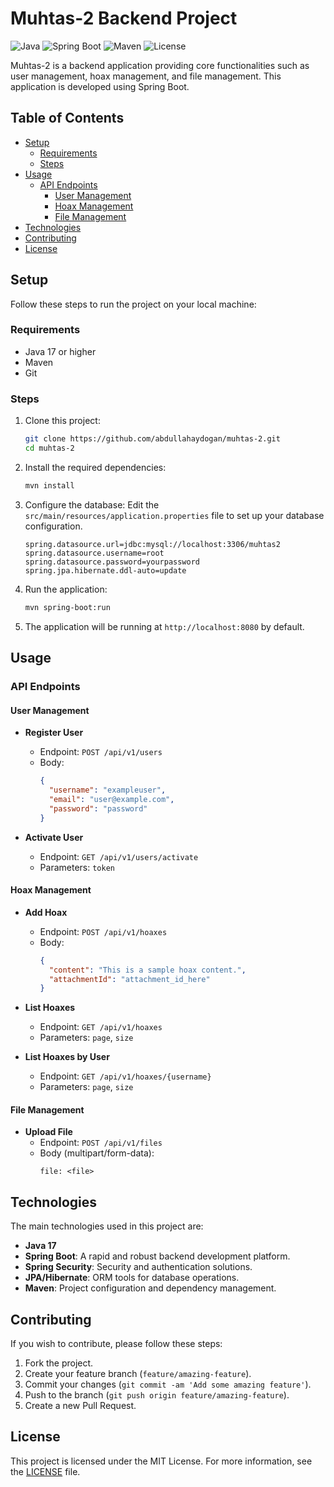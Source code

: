 # Muhtas-2 Backend Project

![Java](https://img.shields.io/badge/Java-17-brightgreen)
![Spring Boot](https://img.shields.io/badge/Spring%20Boot-2.6.4-brightgreen)
![Maven](https://img.shields.io/badge/Maven-3.8.4-blue)
![License](https://img.shields.io/badge/license-MIT-blue.svg)

Muhtas-2 is a backend application providing core functionalities such as user management, hoax management, and file management. This application is developed using Spring Boot.

## Table of Contents

- [Setup](#setup)
  - [Requirements](#requirements)
  - [Steps](#steps)
- [Usage](#usage)
  - [API Endpoints](#api-endpoints)
    - [User Management](#user-management)
    - [Hoax Management](#hoax-management)
    - [File Management](#file-management)
- [Technologies](#technologies)
- [Contributing](#contributing)
- [License](#license)

## Setup

Follow these steps to run the project on your local machine:

### Requirements

- Java 17 or higher
- Maven
- Git

### Steps

1. Clone this project:
    ```bash
    git clone https://github.com/abdullahaydogan/muhtas-2.git
    cd muhtas-2
    ```

2. Install the required dependencies:
    ```bash
    mvn install
    ```

3. Configure the database: Edit the `src/main/resources/application.properties` file to set up your database configuration.
    ```properties
    spring.datasource.url=jdbc:mysql://localhost:3306/muhtas2
    spring.datasource.username=root
    spring.datasource.password=yourpassword
    spring.jpa.hibernate.ddl-auto=update
    ```

4. Run the application:
    ```bash
    mvn spring-boot:run
    ```

5. The application will be running at `http://localhost:8080` by default.

## Usage

### API Endpoints

#### User Management

- **Register User**
  - Endpoint: `POST /api/v1/users`
  - Body:
    ```json
    {
      "username": "exampleuser",
      "email": "user@example.com",
      "password": "password"
    }
    ```

- **Activate User**
  - Endpoint: `GET /api/v1/users/activate`
  - Parameters: `token`

#### Hoax Management

- **Add Hoax**
  - Endpoint: `POST /api/v1/hoaxes`
  - Body:
    ```json
    {
      "content": "This is a sample hoax content.",
      "attachmentId": "attachment_id_here"
    }
    ```

- **List Hoaxes**
  - Endpoint: `GET /api/v1/hoaxes`
  - Parameters: `page`, `size`

- **List Hoaxes by User**
  - Endpoint: `GET /api/v1/hoaxes/{username}`
  - Parameters: `page`, `size`

#### File Management

- **Upload File**
  - Endpoint: `POST /api/v1/files`
  - Body (multipart/form-data):
    ```
    file: <file>
    ```

## Technologies

The main technologies used in this project are:

- **Java 17**
- **Spring Boot**: A rapid and robust backend development platform.
- **Spring Security**: Security and authentication solutions.
- **JPA/Hibernate**: ORM tools for database operations.
- **Maven**: Project configuration and dependency management.

## Contributing

If you wish to contribute, please follow these steps:

1. Fork the project.
2. Create your feature branch (`feature/amazing-feature`).
3. Commit your changes (`git commit -am 'Add some amazing feature'`).
4. Push to the branch (`git push origin feature/amazing-feature`).
5. Create a new Pull Request.

## License

This project is licensed under the MIT License. For more information, see the [LICENSE](./LICENSE) file.
